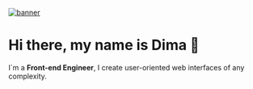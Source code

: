 [![banner](https://github.com/benko-dev/benko-dev/assets/164163671/549b77f7-af83-4a17-ae18-3d48e093b778)](mailto:example@mail.com)

# Hi there, my name is Dima 👋

I`m a **Front-end Engineer**, I create user-oriented web interfaces of any complexity.
